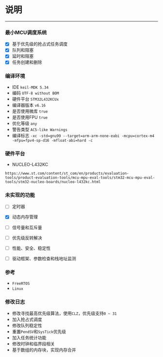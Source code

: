 # 说明

---

###  最小MCU调度系统

- [x]  基于优先级的抢占式任务调度
- [x]  队列和阻塞
- [x]  延时和阻塞
- [x]  任务创建和删除

### 编译环境

* IDE ` keil-MDK 5.34 `
* 编码 ` UTF-8 without BOM `
* 硬件平台 ` STM32L432KCUx `
* 编译器版本 ` v6.16 `
* 是否使用微库 ` true `
* 是否使用FPU ` true `
* 优化等级 ` any `
* 警告类型  ` AC5-like Warnings `
* 编译标志 ` -xc -std=gnu99 --target=arm-arm-none-eabi -mcpu=cortex-m4 -mfpu=fpv4-sp-d16 -mfloat-abi=hard -c `

### 硬件平台

* NUCLEO-L432KC

`https://www.st.com/content/st_com/en/products/evaluation-tools/product-evaluation-tools/mcu-mpu-eval-tools/stm32-mcu-mpu-eval-tools/stm32-nucleo-boards/nucleo-l432kc.html`




### 未实现的功能

- [ ]  定时器
- [x]  动态内存管理
- [ ]  信号量和互斥量
- [ ]  优先级反转解决
- [ ]  性能、安全、稳定性
- [ ]  驱动框架、参数检查和栈地址监测


### 参考

* `FreeRTOS`
* `Linux`


### 修改日志
* 修改寻找最高优先级算法，使用`CLZ`，优先级支持`0 ~ 31`
* 加入抢占式调度
* 修改队列稳定性
* 重置`PendSV`和`SysTick`优先级
* 加入任务统计功能
* 修改时钟和临界段相关
* 基于数组的内存块，实现内存合并